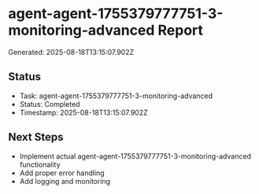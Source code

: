 # agent-agent-1755379777751-3-monitoring-advanced Report

Generated: 2025-08-18T13:15:07.902Z

## Status
- Task: agent-agent-1755379777751-3-monitoring-advanced
- Status: Completed
- Timestamp: 2025-08-18T13:15:07.902Z

## Next Steps
- Implement actual agent-agent-1755379777751-3-monitoring-advanced functionality
- Add proper error handling
- Add logging and monitoring
